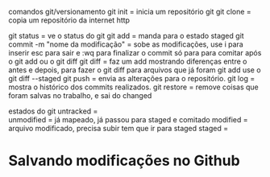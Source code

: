 comandos git/versionamento
git init     = inicia um repositório git
git clone    = copia um repositório da internet http

git status   = ve o status do git
git add      = manda para o estado staged
git commit -m "nome da modificação"   = sobe as modificações, use i para inserir esc para sair e :wq para finalizar o commit só para para comitar após o git add ou o git diff
git diff     = faz um add mostrando diferenças entre o antes e depois, para fazer o git diff para arquivos que já foram git add use o git diff --staged
git push     = envia as alterações para o repositório.
git log      = mostra o histórico dos commits realizados. 
git restore  = remove coisas que foram salvas no trabalho, e sai do changed

estados do git
untracked        =  
unmodified       = já mapeado, já passou para staged e comitado
modified         = arquivo modificado, precisa subir tem que ir para staged
staged           = 

# Salvando modificações no Github
